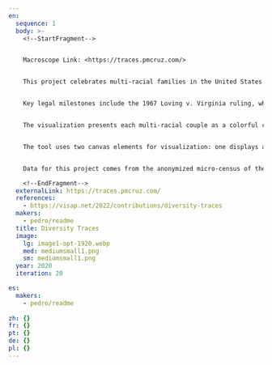 ```yaml
---
en:
  sequence: 1
  body: >-
    <!--StartFragment-->


    Macroscope Link: <https://traces.pmcruz.com/>


    This project celebrates multi-racial families in the United States from 1860 to 2020, highlighting the gradual dissolution of systemic barriers against racial intermingling in households. Historically, homogenous communities were prevalent, with multi-racial families being rare. Census data before 1960 showed only traces of such families, as race was categorized by enumerators. Post-1970, household members reported their race, marking a shift in racial identification. 


    Key legal milestones include the 1967 Loving v. Virginia ruling, which lifted restrictions on multi-racial marriages, and the 2015 Obergefell v. Hodges decision, legalizing same-sex marriages. It wasn't until after 2000 that individuals could officially identify as multi-racial. 


    The visualization presents each multi-racial couple as a colorful chromosome, detailing the races, ages, sexes, and children of each family. Couples are organized by rarity, age, and number of children, highlighting the evolving structure of American families. Same-sex couples are included in recent years' data, along with a special notation for Latino/as. 


    The tool uses two canvas elements for visualization: one displays all families for a selected year, and the other offers a zoomed-in view based on mouse position. An efficient hashing system links mouse coordinates to family data, reducing computational load. Chromosomes are artistically rendered using p5.js with Rom-Catmull splines, and motion is simulated through Perlin noise function. Ages are represented by varying heights, using a square root scale for better visual consistency. 


    Data for this project comes from the anonymized micro-census of the IPUMS USA database, processed through MongoDB to parse households, identify multi-racial families, and structure them as hierarchical JSON objects. This innovative approach not only provides a vivid representation of America's racial diversity but also serves as a testament to the country's evolving societal norms and legal frameworks concerning race and relationships.

    <!--EndFragment-->
  externalLink: https://traces.pmcruz.com/
  references:
    - https://visap.net/2022/contributions/diversity-traces
  makers:
    - pedro/readme
  title: Diversity Traces
  image:
    lg: image1-opt-1920.webp
    med: mediumsmall1.png
    sm: mediumsmall1.png
  year: 2020
  iteration: 20

es:
  makers:
    - pedro/readme
    
zh: {}
fr: {}
pt: {}
de: {}
pl: {}
---
```

